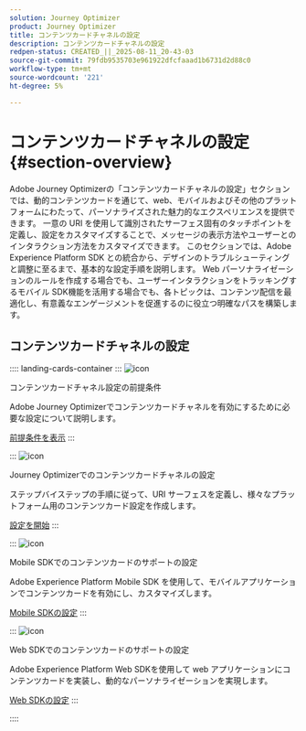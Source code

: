 ```yaml
---
solution: Journey Optimizer
product: Journey Optimizer
title: コンテンツカードチャネルの設定
description: コンテンツカードチャネルの設定
redpen-status: CREATED_||_2025-08-11_20-43-03
source-git-commit: 79fdb9535703e961922dfcfaaad1b6731d2d88c0
workflow-type: tm+mt
source-wordcount: '221'
ht-degree: 5%

---
```



# コンテンツカードチャネルの設定{#section-overview}

Adobe Journey Optimizerの「コンテンツカードチャネルの設定」セクションでは、動的コンテンツカードを通じて、web、モバイルおよびその他のプラットフォームにわたって、パーソナライズされた魅力的なエクスペリエンスを提供できます。 一意の URI を使用して識別されたサーフェス固有のタッチポイントを定義し、設定をカスタマイズすることで、メッセージの表示方法やユーザーとのインタラクション方法をカスタマイズできます。 このセクションでは、Adobe Experience Platform SDK との統合から、デザインのトラブルシューティングと調整に至るまで、基本的な設定手順を説明します。 Web パーソナライゼーションのルールを作成する場合でも、ユーザーインタラクションをトラッキングするモバイル SDK機能を活用する場合でも、各トピックは、コンテンツ配信を最適化し、有意義なエンゲージメントを促進するのに役立つ明確なパスを構築します。

## コンテンツカードチャネルの設定

:::: landing-cards-container
:::
![icon](https://cdn.experienceleague.adobe.com/icons/gear.svg?lang=ja)

コンテンツカードチャネル設定の前提条件

Adobe Journey Optimizerでコンテンツカードチャネルを有効にするために必要な設定について説明します。

[前提条件を表示](../using/content-card/content-card-configuration-prereq.md)
:::

:::
![icon](https://cdn.experienceleague.adobe.com/icons/circle-play.svg?lang=ja)

Journey Optimizerでのコンテンツカードチャネルの設定

ステップバイステップの手順に従って、URI サーフェスを定義し、様々なプラットフォーム用のコンテンツカード設定を作成します。

[設定を開始](../using/content-card/content-card-configuration.md)
:::

:::
![icon](https://cdn.experienceleague.adobe.com/icons/code-branch.svg?lang=ja)

Mobile SDKでのコンテンツカードのサポートの設定

Adobe Experience Platform Mobile SDK を使用して、モバイルアプリケーションでコンテンツカードを有効にし、カスタマイズします。

[Mobile SDKの設定](../using/content-card/content-card-lp.md)
:::

:::
![icon](https://cdn.experienceleague.adobe.com/icons/code-branch.svg?lang=ja)

Web SDKでのコンテンツカードのサポートの設定

Adobe Experience Platform Web SDKを使用して web アプリケーションにコンテンツカードを実装し、動的なパーソナライゼーションを実現します。

[Web SDKの設定](../using/content-card/content-card-configuration-sdk.md)
:::

::::
